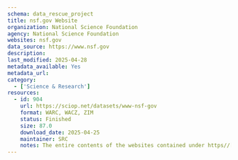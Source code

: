 ```yaml
---
schema: data_rescue_project 
title: nsf.gov Website
organization: National Science Foundation
agency: National Science Foundation
websites: nsf.gov
data_source: https://www.nsf.gov
description: 
last_modified: 2025-04-28
metadata_available: Yes
metadata_url: 
category:
  - ['Science & Research'] 
resources:
  - id: 904
    url: https://sciop.net/datasets/www-nsf-gov
    format: WARC, WACZ, ZIM
    status: Finished
    size: 87.0
    download_date: 2025-04-25
    maintainer: SRC
    notes: The entire contents of the websites contained under https//[*.]nsf.gov/
---
```

